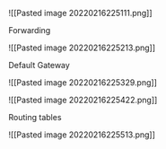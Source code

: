 ![[Pasted image 20220216225111.png]]

Forwarding

![[Pasted image 20220216225213.png]]

Default Gateway

![[Pasted image 20220216225329.png]]

![[Pasted image 20220216225422.png]]

Routing tables

![[Pasted image 20220216225513.png]]


